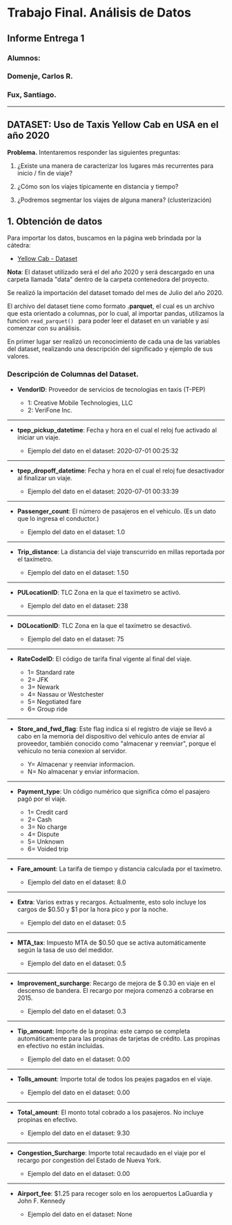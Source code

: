# Trabajo Final. Análisis de Datos

## Informe Entrega 1

### Alumnos:

###  Domenje, Carlos R.

###  Fux, Santiago.

---

## DATASET: Uso de Taxis Yellow Cab en USA en el año 2020

**Problema.** Intentaremos responder las siguientes preguntas:

1. ¿Existe una manera de caracterizar los lugares más recurrentes para inicio / fin de viaje?

2. ¿Cómo son los viajes típicamente en distancia y tiempo?

3. ¿Podremos segmentar los viajes de alguna manera? (clusterización)


## 1. Obtención de datos

Para importar los datos, buscamos en la página web brindada por la cátedra:

- [Yellow Cab - Dataset](https://www1.nyc.gov/site/tlc/about/tlc-trip-record-data.page)

**Nota**: El dataset utilizado será el del año 2020 y será descargado en una carpeta llamada "data" dentro de la carpeta contenedora del proyecto.

Se realizó la importación del dataset tomado del mes de Julio del año 2020. 

El archivo del dataset tiene como formato **.parquet**, el cual es un archivo que esta orientado a columnas, por lo cual, al importar pandas, utilizamos la funcion ```read_parquet() ``` para poder leer el dataset en un variable y así comenzar con su análisis. 

En primer lugar ser realizó un reconocimiento de cada una de las variables del dataset, realizando una descripción del significado y ejemplo de sus valores. 

### Descripción de Columnas del Dataset.

- **VendorID**: Proveedor de servicios de tecnologias en taxis (T-PEP)

    - 1: Creative Mobile Technologies, LLC
    - 2: VeriFone Inc.
--- 
- **tpep_pickup_datetime**: Fecha y hora en el cual el reloj fue activado al iniciar un viaje.

    - Ejemplo del dato en el dataset: 2020-07-01 00:25:32
---
- **tpep_dropoff_datetime**: Fecha y hora en el cual el reloj fue desactivador al finalizar un viaje.

    - Ejemplo del dato en el dataset: 2020-07-01 00:33:39

---
- **Passenger_count**: El número de pasajeros en el vehiculo. (Es un dato que lo ingresa el conductor.)

    - Ejemplo del dato en el dataset: 1.0

---
- **Trip_distance**: La distancia del viaje transcurrido en millas reportada por el taxímetro. 

    - Ejemplo del dato en el dataset: 1.50

---
- **PULocationID**: TLC Zona en la que el taxímetro se activó.

    - Ejemplo del dato en el dataset: 238

---
- **DOLocationID**: TLC Zona en la que el taxímetro se desactivó.

    - Ejemplo del dato en el dataset: 75
---
- **RateCodeID**:  El código de tarifa final vigente al final del viaje.

    - 1= Standard rate
    - 2= JFK 
    - 3= Newark
    - 4= Nassau or Westchester
    - 5= Negotiated fare
    - 6= Group ride
---
- **Store_and_fwd_flag**:  Este flag indica si el registro de viaje se llevó a cabo en la memoria del dispositivo del vehiculo antes de enviar al proveedor, también conocido como "almacenar y reenviar", porque el vehiculo no tenia conexion al servidor.

    - Y= Almacenar y reenviar informacion.
    - N= No almacenar y enviar informacion.
---
- **Payment_type**: Un código numérico que significa cómo el pasajero pagó por el viaje.

    - 1= Credit card
    - 2= Cash
    - 3= No charge
    - 4= Dispute
    - 5= Unknown
    - 6= Voided trip
---
- **Fare_amount**: La tarifa de tiempo y distancia calculada por el taxímetro.

    - Ejemplo del dato en el dataset: 8.0
---
- **Extra**: Varios extras y recargos. Actualmente, esto solo incluye los cargos de $0.50 y $1 por la hora pico y por la noche.

    - Ejemplo del dato en el dataset: 0.5
---
- **MTA_tax**: Impuesto MTA de $0.50 que se activa automáticamente según la tasa de uso del medidor.

    - Ejemplo del dato en el dataset: 0.5
---
- **Improvement_surcharge**: Recargo de mejora de $ 0.30 en viaje en el descenso de bandera. El recargo por mejora comenzó a cobrarse en 2015.

    - Ejemplo del dato en el dataset: 0.3

---
- **Tip_amount**: Importe de la propina: este campo se completa automáticamente para las propinas de tarjetas de crédito. Las propinas en efectivo no están incluidas.

    - Ejemplo del dato en el dataset: 0.00
---
- **Tolls_amount**: Importe total de todos los peajes pagados en el viaje.

    - Ejemplo del dato en el dataset: 0.00
---
- **Total_amount**: El monto total cobrado a los pasajeros. No incluye propinas en efectivo.

    - Ejemplo del dato en el dataset: 9.30
---
- **Congestion_Surcharge**: Importe total recaudado en el viaje por el recargo por congestión del Estado de Nueva York.

    - Ejemplo del dato en el dataset: 0.00
---
- **Airport_fee**: $1.25 para recoger solo en los aeropuertos LaGuardia y John F. Kennedy

    - Ejemplo del dato en el dataset: None


